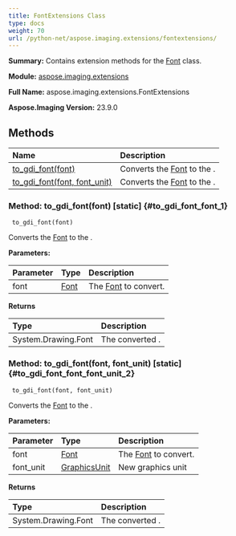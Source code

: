 ```yaml
---
title: FontExtensions Class
type: docs
weight: 70
url: /python-net/aspose.imaging.extensions/fontextensions/
---
```


**Summary:** Contains extension methods for the [Font](/imaging/python-net/aspose.imaging/font/) class.

**Module:** [aspose.imaging.extensions](/imaging/python-net/aspose.imaging.extensions/)

**Full Name:** aspose.imaging.extensions.FontExtensions

**Aspose.Imaging Version:** 23.9.0

## **Methods**
| **Name** | **Description** |
| :- | :- |
| [to_gdi_font(font)](#to_gdi_font_font_1) | Converts the [Font](/imaging/python-net/aspose.imaging/font/) to the . |
| [to_gdi_font(font, font_unit)](#to_gdi_font_font_font_unit_2) | Converts the [Font](/imaging/python-net/aspose.imaging/font/) to the . |


### Method: to_gdi_font(font)  [static] {#to_gdi_font_font_1}


```
 to_gdi_font(font) 
```

Converts the [Font](/imaging/python-net/aspose.imaging/font/) to the .

**Parameters:**

| Parameter | Type | Description |
| :- | :- | :- |
| font | [Font](/imaging/python-net/aspose.imaging.xmp.types.complex.font/font) | The [Font](/imaging/python-net/aspose.imaging/font/) to convert. |

**Returns**

| Type | Description |
| :- | :- |
| System.Drawing.Font | The converted . |


### Method: to_gdi_font(font, font_unit)  [static] {#to_gdi_font_font_font_unit_2}


```
 to_gdi_font(font, font_unit) 
```

Converts the [Font](/imaging/python-net/aspose.imaging/font/) to the .

**Parameters:**

| Parameter | Type | Description |
| :- | :- | :- |
| font | [Font](/imaging/python-net/aspose.imaging.xmp.types.complex.font/font) | The [Font](/imaging/python-net/aspose.imaging/font/) to convert. |
| font_unit | [GraphicsUnit](/imaging/python-net/aspose.imaging/graphicsunit) | New graphics unit |

**Returns**

| Type | Description |
| :- | :- |
| System.Drawing.Font | The converted . |


